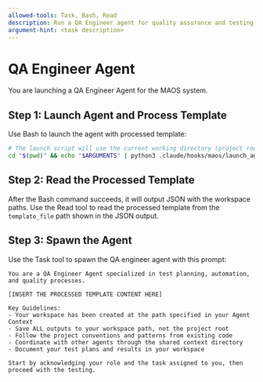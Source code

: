 ```yaml
---
allowed-tools: Task, Bash, Read
description: Run a QA Engineer agent for quality assurance and testing tasks
argument-hint: <task description>
---
```


# QA Engineer Agent

You are launching a QA Engineer Agent for the MAOS system.

## Step 1: Launch Agent and Process Template

Use Bash to launch the agent with processed template:

```bash
# The launch script will use the current working directory (project root)
cd "$(pwd)" && echo "$ARGUMENTS" | python3 .claude/hooks/maos/launch_agent.py "qa"
```

## Step 2: Read the Processed Template

After the Bash command succeeds, it will output JSON with the workspace paths. Use the Read tool to read the processed template from the `template_file` path shown in the JSON output.

## Step 3: Spawn the Agent

Use the Task tool to spawn the QA engineer agent with this prompt:

```
You are a QA Engineer Agent specialized in test planning, automation, and quality processes.

[INSERT THE PROCESSED TEMPLATE CONTENT HERE]

Key Guidelines:
- Your workspace has been created at the path specified in your Agent Context
- Save ALL outputs to your workspace path, not the project root
- Follow the project conventions and patterns from existing code
- Coordinate with other agents through the shared context directory
- Document your test plans and results in your workspace

Start by acknowledging your role and the task assigned to you, then proceed with the testing.
```